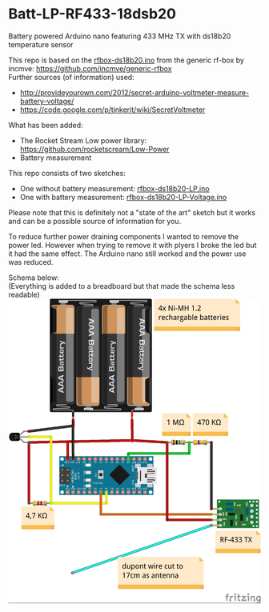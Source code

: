# Batt-LP-RF433-18dsb20
Battery powered Arduino nano featuring 433 MHz TX with ds18b20 temperature sensor

This repo is based on the [rfbox-ds18b20.ino](https://github.com/incmve/generic-rfbox/blob/development/Sketches/rfbox-ds18b20.ino) from the generic rf-box by incmve: https://github.com/incmve/generic-rfbox<br>
Further sources (of information) used:
- http://provideyourown.com/2012/secret-arduino-voltmeter-measure-battery-voltage/
- https://code.google.com/p/tinkerit/wiki/SecretVoltmeter

What has been added:
- The Rocket Stream Low power library: https://github.com/rocketscream/Low-Power
- Battery measurement

This repo consists of two sketches:
- One without battery measurement: [rfbox-ds18b20-LP.ino](rfbox-ds18b20-LP.ino)
- One with battery measurement: [rfbox-ds18b20-LP-Voltage.ino](rfbox-ds18b20-LP-Voltage.ino)

Please note that this is definitely not a "state of the art" sketch but it works and can be a possible source of information for you.

To reduce further power draining components I wanted to remove the power led. However when trying to remove it with plyers I broke the led but it had the same effect. The Arduino nano still worked and the power use was reduced.

Schema below:<br>
(Everything is added to a breadboard but that made the schema less readable)<br>
![schema](RF-ds18b20-LP-NoBreadboard.jpg)

